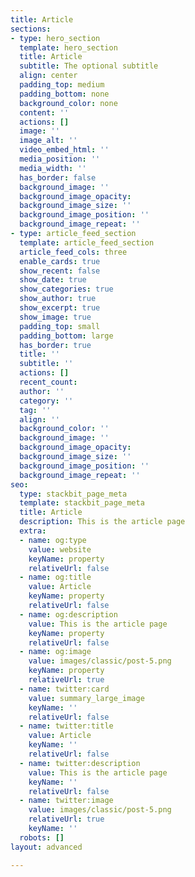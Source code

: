 ```yaml
---
title: Article
sections:
- type: hero_section
  template: hero_section
  title: Article
  subtitle: The optional subtitle
  align: center
  padding_top: medium
  padding_bottom: none
  background_color: none
  content: ''
  actions: []
  image: ''
  image_alt: ''
  video_embed_html: ''
  media_position: ''
  media_width: ''
  has_border: false
  background_image: ''
  background_image_opacity: 
  background_image_size: ''
  background_image_position: ''
  background_image_repeat: ''
- type: article_feed_section
  template: article_feed_section
  article_feed_cols: three
  enable_cards: true
  show_recent: false
  show_date: true
  show_categories: true
  show_author: true
  show_excerpt: true
  show_image: true
  padding_top: small
  padding_bottom: large
  has_border: true
  title: ''
  subtitle: ''
  actions: []
  recent_count: 
  author: ''
  category: ''
  tag: ''
  align: ''
  background_color: ''
  background_image: ''
  background_image_opacity: 
  background_image_size: ''
  background_image_position: ''
  background_image_repeat: ''
seo:
  type: stackbit_page_meta
  template: stackbit_page_meta
  title: Article
  description: This is the article page
  extra:
  - name: og:type
    value: website
    keyName: property
    relativeUrl: false
  - name: og:title
    value: Article
    keyName: property
    relativeUrl: false
  - name: og:description
    value: This is the article page
    keyName: property
    relativeUrl: false
  - name: og:image
    value: images/classic/post-5.png
    keyName: property
    relativeUrl: true
  - name: twitter:card
    value: summary_large_image
    keyName: ''
    relativeUrl: false
  - name: twitter:title
    value: Article
    keyName: ''
    relativeUrl: false
  - name: twitter:description
    value: This is the article page
    keyName: ''
    relativeUrl: false
  - name: twitter:image
    value: images/classic/post-5.png
    relativeUrl: true
    keyName: ''
  robots: []
layout: advanced

---
```

